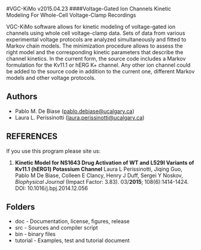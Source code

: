 #VGC-KiMo v2015.04.23 
####Voltage-Gated Ion Channels Kinetic Modeling For Whole-Cell Voltage-Clamp Recordings

  VGC-KiMo software allows for kinetic modeling of voltage-gated ion channels using whole cell voltage-clamp data. Sets of data from various experimental voltage protocols are analyzed simultaneously and fitted to Markov chain models. The minimization procedure allows to assess the right model and the corresponding kinetic parameters that describe the channel kinetics. In the current form, the source code includes a Markov formulation for the Kv11.1 or hERG K+ channel. Any other ion channel could be added to the source code in addition to the current one, different Markov models and other voltage protocols.

Authors 
-------
- Pablo M. De Biase (pablo.debiase@ucalgary.ca)
- Laura L. Perissinotti (laura.perissinotti@ucalgary.ca)

REFERENCES
----------
If you use this program please site us:

1. **Kinetic Model for NS1643 Drug Activation of WT and L529I Variants of Kv11.1 (hERG1) Potassium Channel**
     Laura L Perissinotti, Jiqing Guo, Pablo M De Biase, Colleen E Clancy, Henry J Duff, Sergei Y Noskov,
     *Biophysical Journal* (Impact Factor: 3.83). 03/**2015**; 108(6):1414-1424.
     DOI: 10.1016/j.bpj.2014.12.056

Folders
-------
- doc      - Documentation, license, figures, release
- src      - Sources and compiler script
- bin      - binary files
- tutorial - Examples, test and tutorial document
